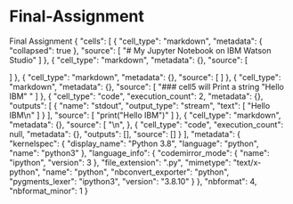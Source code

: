 # Final-Assignment
Final Assignment
{
 "cells": [
  {
   "cell_type": "markdown",
   "metadata": {
    "collapsed": true
   },
   "source": [
    "# My Jupyter Notebook on IBM Watson Studio"
   ]
  },
  {
   "cell_type": "markdown",
   "metadata": {},
   "source": [
    
   ]
  },
  {
   "cell_type": "markdown",
   "metadata": {},
   "source": [
   ]
  },
  {
   "cell_type": "markdown",
   "metadata": {},
   "source": [
    "### cell5 will Print a string \"Hello IBM\" "
   ]
  },
  {
   "cell_type": "code",
   "execution_count": 2,
   "metadata": {},
   "outputs": [
    {
     "name": "stdout",
     "output_type": "stream",
     "text": [
      "Hello IBM\n"
     ]
    }
   ],
   "source": [
    "print(\"Hello IBM\")"
   ]
  },
  {
   "cell_type": "markdown",
   "metadata": {},
   "source": [
    "\n",
  },
  {
   "cell_type": "code",
   "execution_count": null,
   "metadata": {},
   "outputs": [],
   "source": []
  }
 ],
 "metadata": {
  "kernelspec": {
   "display_name": "Python 3.8",
   "language": "python",
   "name": "python3"
  },
  "language_info": {
   "codemirror_mode": {
    "name": "ipython",
    "version": 3
   },
   "file_extension": ".py",
   "mimetype": "text/x-python",
   "name": "python",
   "nbconvert_exporter": "python",
   "pygments_lexer": "ipython3",
   "version": "3.8.10"
  }
 },
 "nbformat": 4,
 "nbformat_minor": 1
}
